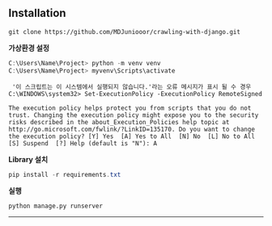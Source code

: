 ## Installation


```
git clone https://github.com/MDJuniooor/crawling-with-django.git
```

**가상환경 설정**

```powershell
C:\Users\Name\Project> python -m venv venv 
C:\Users\Name\Project> myvenv\Scripts\activate
```

```
 '이 스크립트는 이 시스템에서 실행되지 않습니다.'라는 오류 메시지가 표시 될 수 경우 
C:\WINDOWS\system32> Set-ExecutionPolicy -ExecutionPolicy RemoteSigned

The execution policy helps protect you from scripts that you do not trust. Changing the execution policy might expose you to the security risks described in the about_Execution_Policies help topic at http://go.microsoft.com/fwlink/?LinkID=135170. Do you want to change the execution policy? [Y] Yes  [A] Yes to All  [N] No  [L] No to All  [S] Suspend  [?] Help (default is "N"): A
```

**Library 설치**

```powershell
pip install -r requirements.txt
```



**실행**

```
python manage.py runserver
```

----
